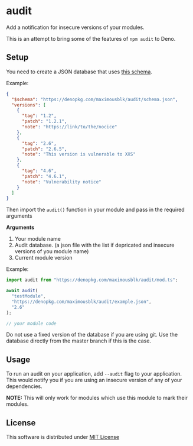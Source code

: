 # audit

Add a notification for insecure versions of your modules.

This is an attempt to bring some of the features of `npm audit` to Deno.

## Setup

You need to create a JSON database that uses [this schema](schema.json).

Example:

```json
{
  "$schema": "https://denopkg.com/maximousblk/audit/schema.json",
  "versions": [
    {
      "tag": "1.2",
      "patch": "1.2.1",
      "note": "https://link/to/the/nocice"
    },
    {
      "tag": "2.6",
      "patch": "2.6.5",
      "note": "This version is vulnerable to XXS"
    },
    {
      "tag": "4.6",
      "patch": "4.6.1",
      "note": "Vulnerability notice"
    }
  ]
}
```

Then import the `audit()` function in your module and pass in the required arguments

**Arguments**

1. Your module name
2. Audit database. (a json file with the list if depricated and insecure versions of you module name)
3. Current module version

Example:

```js
import audit from "https://denopkg.com/maximousblk/audit/mod.ts";

await audit(
  "testModule",
  "https://denopkg.com/maximousblk/audit/example.json",
  "2.6"
);

// your module code
```

Do not use a fixed version of the database if you are using git. Use the database directly from the master branch if this is the case.

## Usage

To run an audit on your application, add `--audit` flag to your application. This would notify you if you are using an insecure version of any of your dependencies.

**NOTE:** This will only work for modules which use this module to mark their modules.

## License

This software is distributed under [MIT License](LICENSE)
